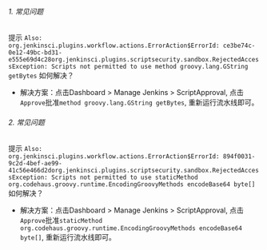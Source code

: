 ###### 1. 常见问题
提示 `Also:   org.jenkinsci.plugins.workflow.actions.ErrorAction$ErrorId: ce3be74c-0e12-49bc-bd31-e555e69d4c28org.jenkinsci.plugins.scriptsecurity.sandbox.RejectedAccessException: Scripts not permitted to use method groovy.lang.GString getBytes` 如何解决？
- 解决方案：点击Dashboard > Manage Jenkins > ScriptApproval, 点击`Approve`批准`method groovy.lang.GString getBytes`, 重新运行流水线即可。
###### 2. 常见问题
提示 `Also:   org.jenkinsci.plugins.workflow.actions.ErrorAction$ErrorId: 894f0031-9c2d-4bef-ae99-41c56e466d2dorg.jenkinsci.plugins.scriptsecurity.sandbox.RejectedAccessException: Scripts not permitted to use staticMethod org.codehaus.groovy.runtime.EncodingGroovyMethods encodeBase64 byte[]` 如何解决？
- 解决方案：点击Dashboard > Manage Jenkins > ScriptApproval, 点击`Approve`批准`staticMethod org.codehaus.groovy.runtime.EncodingGroovyMethods encodeBase64 byte[]`, 重新运行流水线即可。
